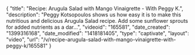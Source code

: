 {
    "title": "Recipe: Arugula Salad with Mango Vinaigrette - With Peggy K.",
    "description": "Peggy Kotsopoulos shows us how easy it is to make this nutritious and delicious Arugula Salad recipe. Add some sunflower sprouts for added nutrients as a dar...",
    "videoid": "165581",
    "date_created": "1399316168",
    "date_modified": "1418181405",
    "type": "captivate",
    "layout": "video",
    "url": "\/v\/recipe-arugula-salad-with-mango-vinaigrette-with-peggy-k\/165581"
}